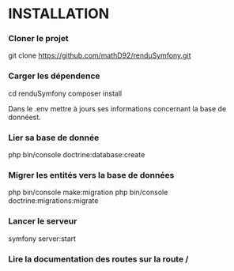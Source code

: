 # INSTALLATION

### Cloner le projet
git clone https://github.com/mathD92/renduSymfony.git

### Carger les dépendence
 cd renduSymfony 
 composer install 

Dans le .env mettre à jours ses informations concernant la base de donnéest.

### Lier sa base de donnée
php bin/console doctrine:database:create


### Migrer les entités vers la base de données
php bin/console make:migration
php bin/console doctrine:migrations:migrate

### Lancer le serveur
symfony server:start


### Lire la documentation des routes sur la route /
